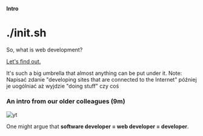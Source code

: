 #### Intro
# ./init.sh

So, what is web development?

[Let's find out.](https://coggle.it/diagram/52e97f8c5a143de239005d1b/56212c4e4c505e0045c0d3bda59b77e5977c2c9bd40f3fd0b451bdcf8da4aa52)

It's such a big umbrella that almost anything can be put under it.
Note: 
Napisać zdanie "developing sites that are connected to the Internet" później je uogólniać aż wyjdzie "doing stuff" czy coś

### An intro from our older colleagues (9m)
![yt](dU1xS07N-FA)

<!-- .slide: data-background-image="https://media.giphy.com/media/11LbwKX02dszWU/giphy.gif" -->
One might argue that **software developer = web developer = developer**.